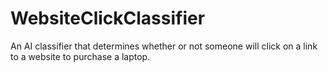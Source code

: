 # WebsiteClickClassifier
An AI classifier that determines whether or not someone will click on a link to a website to purchase a laptop.
